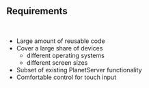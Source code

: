 ## Requirements

&nbsp;

- Large amount of reusable code
- Cover a large share of devices
  - different operating systems
  - different screen sizes
- Subset of existing PlanetServer functionality
- Comfortable control for touch input